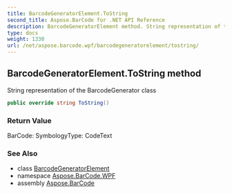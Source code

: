 ```yaml
---
title: BarcodeGeneratorElement.ToString
second_title: Aspose.BarCode for .NET API Reference
description: BarcodeGeneratorElement method. String representation of the BarcodeGenerator class
type: docs
weight: 1330
url: /net/aspose.barcode.wpf/barcodegeneratorelement/tostring/
---
```

## BarcodeGeneratorElement.ToString method

String representation of the BarcodeGenerator class

```csharp
public override string ToString()
```

### Return Value

BarCode: SymbologyType: CodeText

### See Also

* class [BarcodeGeneratorElement](../)
* namespace [Aspose.BarCode.WPF](../../barcodegeneratorelement/)
* assembly [Aspose.BarCode](../../../)


